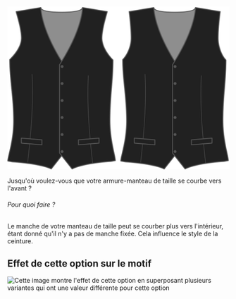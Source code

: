 ![Échancrure emmanchure avant](frontinset.svg)

Jusqu'où voulez-vous que votre armure-manteau de taille se courbe vers l'avant ?

<Note>

###### Pour quoi faire ?

Le manche de votre manteau de taille peut se courber plus vers l'intérieur, étant donné qu'il n'y a pas de manche fixée.
Cela influence le style de la ceinture.

</Note>

## Effet de cette option sur le motif

![Cette image montre l'effet de cette option en superposant plusieurs variantes qui ont une valeur différente pour cette option](wahid\_frontinset\_sample.svg "Effet de cette option sur le motif")
